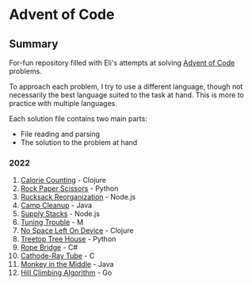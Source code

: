 # Advent of Code

## Summary

For-fun repository filled with Eli's attempts at solving [Advent of Code](www.adventofcode.com) problems.

To approach each problem, I try to use a different language, though not necessarily the best language suited to the task at hand. This is more to practice with multiple languages.

Each solution file contains two main parts:

- File reading and parsing
- The solution to the problem at hand

### 2022

1. [Calorie Counting](./2022/1/) - Clojure
2. [Rock Paper Scissors](./2022/2/) - Python
3. [Rucksack Reorganization](./2022/3/) - Node.js
4. [Camp Cleanup](./2022/4/) - Java
5. [Supply Stacks](./2022/5/) - Node.js
6. [Tuning Trouble](./2022/6/) - M
7. [No Space Left On Device](./2022/7/) - Clojure
8. [Treetop Tree House](./2022/8/) - Python
9. [Rope Bridge](./2022/9/) - C#
10. [Cathode-Ray Tube](./2022/10/) - C
11. [Monkey in the Middle](./2022/11/) - Java
12. [Hill Climbing Algorithm](./2022/12/) - Go
